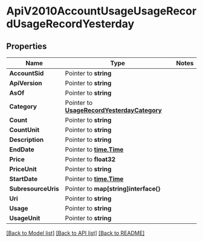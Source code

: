 # ApiV2010AccountUsageUsageRecordUsageRecordYesterday

## Properties
Name | Type | Notes
------------ | ------------- | -------------
**AccountSid** | Pointer to **string** | 
**ApiVersion** | Pointer to **string** | 
**AsOf** | Pointer to **string** | 
**Category** | Pointer to [**UsageRecordYesterdayCategory**](usage_record_yesterday_category.md) | 
**Count** | Pointer to **string** | 
**CountUnit** | Pointer to **string** | 
**Description** | Pointer to **string** | 
**EndDate** | Pointer to [**time.Time**](time.Time.md) | 
**Price** | Pointer to **float32** | 
**PriceUnit** | Pointer to **string** | 
**StartDate** | Pointer to [**time.Time**](time.Time.md) | 
**SubresourceUris** | Pointer to **map[string]interface{}** | 
**Uri** | Pointer to **string** | 
**Usage** | Pointer to **string** | 
**UsageUnit** | Pointer to **string** | 

[[Back to Model list]](../README.md#documentation-for-models) [[Back to API list]](../README.md#documentation-for-api-endpoints) [[Back to README]](../README.md)



